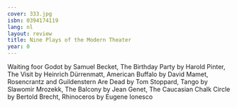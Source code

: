 ```yaml
---
cover: 333.jpg
isbn: 0394174119
lang: nl
layout: review
title: Nine Plays of the Modern Theater
year: 0
---
```


Waiting foor Godot by Samuel Becket,
The Birthday Party by Harold Pinter,
The Visit by Heinrich Dürrenmatt,
American Buffalo by David Mamet,
Rosencrantz and Guildenstern Are Dead by Tom Stoppard,
Tango by Slawomir Mrozekk,
The Balcony by Jean Genet,
The Caucasian Chalk Circle by Bertold Brecht,
Rhinoceros by Eugene Ionesco
